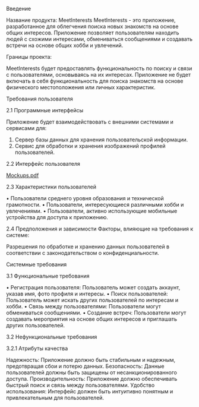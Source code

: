 Введение

Название продукта: MeetInterests
MeetInterests - это приложение, разработанное для облегчения поиска новых знакомств на основе общих интересов. Приложение позволяет пользователям находить людей с схожими интересами, обмениваться сообщениями и создавать встречи на основе общих хобби и увлечений.

Границы проекта:

MeetInterests будет предоставлять функциональность по поиску и связи с пользователями, основываясь на их интересах.
Приложение не будет включать в себя функциональность для поиска знакомств на основе физического местоположения или личных характеристик.

Требования пользователя

2.1 Программные интерфейсы

Приложение будет взаимодействовать с внешними системами и сервисами для:

1.	Сервер базы данных для хранения пользовательской информации.
2.	Сервис для обработки и хранения изображений профилей пользователей.

2.2 Интерфейс пользователя

[Mockups.pdf](https://github.com/bsuir-150503-2-2/SDLC-social/blob/main/design/Mockups.pdf) 

2.3 Характеристики пользователей

•	Пользователи среднего уровня образования и технической грамотности.
•	Пользователи, интересующиеся различными хобби и увлечениями.
•	Пользователи, активно использующие мобильные устройства для доступа к приложению.

2.4 Предположения и зависимости
Факторы, влияющие на требования к системе:

Разрешения по обработке и хранению данных пользователей в соответствии с законодательством о конфиденциальности.

Системные требования

3.1 Функциональные требования

•	Регистрация пользователя: Пользователь может создать аккаунт, указав имя, фото профиля и интересы.
•	Поиск пользователей: Пользователь может искать других пользователей по интересам и хобби.
•	Связь между пользователями: Пользователи могут обмениваться сообщениями.
•	Создание встреч: Пользователи могут создавать мероприятия на основе общих интересов и приглашать других пользователей.

3.2 Нефункциональные требования

3.2.1 Атрибуты качества

Надежность: Приложение должно быть стабильным и надежным, предотвращая сбои и потерю данных.
Безопасность: Данные пользователей должны быть защищены от несанкционированного доступа.
Производительность: Приложение должно обеспечивать быстрый поиск и связь между пользователями.
Удобство использования: Интерфейс должен быть интуитивно понятным и привлекательным для пользователей.
